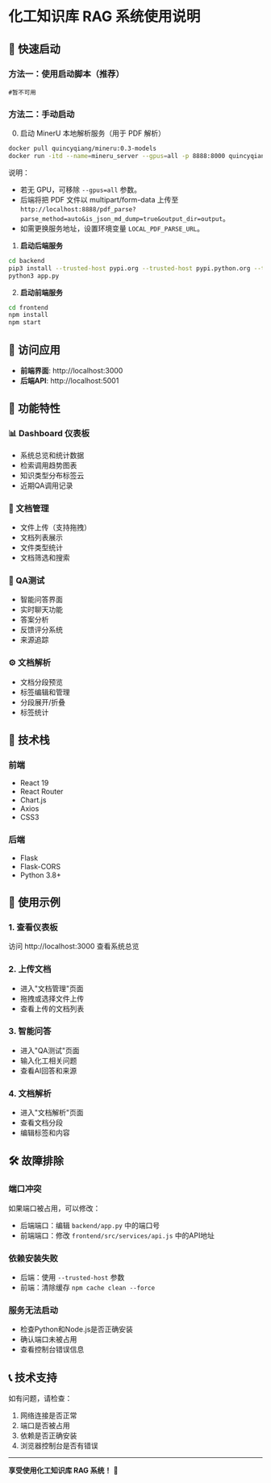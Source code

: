 # 化工知识库 RAG 系统使用说明

## 🚀 快速启动

### 方法一：使用启动脚本（推荐）
```readme
#暂不可用
```

### 方法二：手动启动

0. 启动 MinerU 本地解析服务（用于 PDF 解析）

```bash
docker pull quincyqiang/mineru:0.3-models
docker run -itd --name=mineru_server --gpus=all -p 8888:8000 quincyqiang/mineru:0.3-models
```

说明：
- 若无 GPU，可移除 `--gpus=all` 参数。
- 后端将把 PDF 文件以 multipart/form-data 上传至 `http://localhost:8888/pdf_parse?parse_method=auto&is_json_md_dump=true&output_dir=output`。
- 如需更换服务地址，设置环境变量 `LOCAL_PDF_PARSE_URL`。

1. **启动后端服务**
```bash
cd backend
pip3 install --trusted-host pypi.org --trusted-host pypi.python.org --trusted-host files.pythonhosted.org -r requirements.txt
python3 app.py
```

2. **启动前端服务**
```bash
cd frontend
npm install
npm start
```

## 📱 访问应用

- **前端界面**: http://localhost:3000
- **后端API**: http://localhost:5001

## 🎯 功能特性

### 📊 Dashboard 仪表板
- 系统总览和统计数据
- 检索调用趋势图表
- 知识类型分布标签云
- 近期QA调用记录

### 📁 文档管理
- 文件上传（支持拖拽）
- 文档列表展示
- 文件类型统计
- 文档筛选和搜索

### 🤖 QA测试
- 智能问答界面
- 实时聊天功能
- 答案分析
- 反馈评分系统
- 来源追踪

### ⚙️ 文档解析
- 文档分段预览
- 标签编辑和管理
- 分段展开/折叠
- 标签统计

## 🔧 技术栈

### 前端
- React 19
- React Router
- Chart.js
- Axios
- CSS3

### 后端
- Flask
- Flask-CORS
- Python 3.8+

## 📝 使用示例

### 1. 查看仪表板
访问 http://localhost:3000 查看系统总览

### 2. 上传文档
- 进入"文档管理"页面
- 拖拽或选择文件上传
- 查看上传的文档列表

### 3. 智能问答
- 进入"QA测试"页面
- 输入化工相关问题
- 查看AI回答和来源

### 4. 文档解析
- 进入"文档解析"页面
- 查看文档分段
- 编辑标签和内容

## 🛠️ 故障排除

### 端口冲突
如果端口被占用，可以修改：
- 后端端口：编辑 `backend/app.py` 中的端口号
- 前端端口：修改 `frontend/src/services/api.js` 中的API地址

### 依赖安装失败
- 后端：使用 `--trusted-host` 参数
- 前端：清除缓存 `npm cache clean --force`

### 服务无法启动
- 检查Python和Node.js是否正确安装
- 确认端口未被占用
- 查看控制台错误信息

## 📞 技术支持

如有问题，请检查：
1. 网络连接是否正常
2. 端口是否被占用
3. 依赖是否正确安装
4. 浏览器控制台是否有错误

---

**享受使用化工知识库 RAG 系统！** 🎉 
